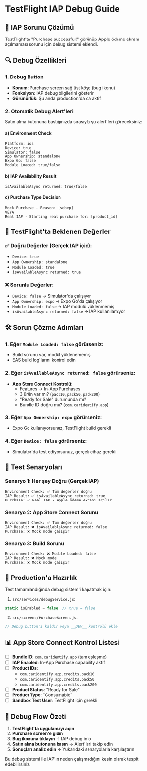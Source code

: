 # TestFlight IAP Debug Guide

## 🎯 IAP Sorunu Çözümü

TestFlight'ta "Purchase successful!" görünüp Apple ödeme ekranı açılmaması sorunu için debug sistemi eklendi.

## 🔍 Debug Özellikleri

### 1. Debug Button
- **Konum**: Purchase screen sağ üst köşe (bug ikonu)
- **Fonksiyon**: IAP debug bilgilerini gösterir
- **Görünürlük**: Şu anda production'da da aktif

### 2. Otomatik Debug Alert'leri

Satın alma butonuna bastığınızda sırasıyla şu alert'leri göreceksiniz:

#### a) Environment Check
```
Platform: ios
Device: true
Simulator: false  
App Ownership: standalone
Expo Go: false
Module Loaded: true/false
```

#### b) IAP Availability Result
```
isAvailableAsync returned: true/false
```

#### c) Purchase Type Decision
```
Mock Purchase - Reason: [sebep]
VEYA
Real IAP - Starting real purchase for: [product_id]
```

## 🎯 TestFlight'ta Beklenen Değerler

### ✅ Doğru Değerler (Gerçek IAP için):
- `Device: true`
- `App Ownership: standalone` 
- `Module Loaded: true`
- `isAvailableAsync returned: true`

### ❌ Sorunlu Değerler:
- `Device: false` → Simulator'da çalışıyor
- `App Ownership: expo` → Expo Go'da çalışıyor
- `Module Loaded: false` → IAP modülü yüklenmemiş
- `isAvailableAsync returned: false` → IAP kullanılamıyor

## 🛠️ Sorun Çözme Adımları

### 1. Eğer `Module Loaded: false` görürseniz:
- Build sorunu var, modül yüklenememiş
- EAS build log'larını kontrol edin

### 2. Eğer `isAvailableAsync returned: false` görürseniz:
- **App Store Connect Kontrolü:**
  - Features → In-App Purchases
  - 3 ürün var mı? (`pack10`, `pack50`, `pack200`)
  - "Ready for Sale" durumunda mı?
  - Bundle ID doğru mu? (`com.caridentify.app`)

### 3. Eğer `App Ownership: expo` görürseniz:
- Expo Go kullanıyorsunuz, TestFlight build gerekli

### 4. Eğer `Device: false` görürseniz:
- Simulator'da test ediyorsunuz, gerçek cihaz gerekli

## 📱 Test Senaryoları

### Senaryo 1: Her şey Doğru (Gerçek IAP)
```
Environment Check: ✅ Tüm değerler doğru
IAP Result: ✅ isAvailableAsync returned: true
Purchase: ✅ Real IAP - Apple ödeme ekranı açılır
```

### Senaryo 2: App Store Connect Sorunu
```
Environment Check: ✅ Tüm değerler doğru
IAP Result: ❌ isAvailableAsync returned: false
Purchase: ❌ Mock mode çalışır
```

### Senaryo 3: Build Sorunu
```
Environment Check: ❌ Module Loaded: false
IAP Result: ❌ Mock mode
Purchase: ❌ Mock mode çalışır
```

## 🚀 Production'a Hazırlık

Test tamamlandığında debug sistem'i kapatmak için:

1. `src/services/debugService.js`:
```javascript
static isEnabled = false; // true → false
```

2. `src/screens/PurchaseScreen.js`:
```javascript
// Debug button'ı kaldır veya __DEV__ kontrolü ekle
```

## 📊 App Store Connect Kontrol Listesi

- [ ] **Bundle ID**: `com.caridentify.app` (tam eşleşme)
- [ ] **IAP Enabled**: In-App Purchase capability aktif
- [ ] **Product IDs**: 
  - `com.caridentify.app.credits.pack10`
  - `com.caridentify.app.credits.pack50` 
  - `com.caridentify.app.credits.pack200`
- [ ] **Product Status**: "Ready for Sale"
- [ ] **Product Type**: "Consumable"
- [ ] **Sandbox Test User**: TestFlight için gerekli

## 🔄 Debug Flow Özeti

1. **TestFlight'ta uygulamayı açın**
2. **Purchase screen'e gidin**
3. **Bug ikonuna tıklayın** → IAP debug info
4. **Satın alma butonuna basın** → Alert'leri takip edin
5. **Sonuçları analiz edin** → Yukarıdaki senaryolarla karşılaştırın

Bu debug sistemi ile IAP'ın neden çalışmadığını kesin olarak tespit edebilirsiniz.
